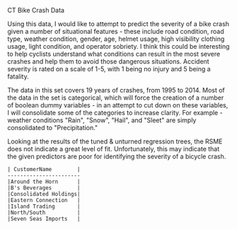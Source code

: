 CT Bike Crash Data

Using this data, I would like to attempt to predict the severity of a bike crash given a number of situational features - these include road condition, road type, weather condition, gender, age, helmet usage, high visibility clothing usage, light condition, and operator sobriety. I think this could be interesting to help cyclists understand what conditions can result in the most severe crashes and help them to avoid those dangerous situations. Accident severity is rated on a scale of 1-5, with 1 being no injury and 5 being a fatality.

The data in this set covers 19 years of crashes, from 1995 to 2014. Most of the data in the set is categorical, which will force the creation of a number of boolean dummy variables - in an attempt to cut down on these variables, I will consolidate some of the categories to increase clarity. For example - weather conditions "Rain", "Snow", "Hail", and "Sleet" are simply consolidated to "Precipitation."

Looking at the results of the tuned & unturned regression trees, the RSME does not indicate a great level of fit. Unfortunately, this may indicate that the given predictors are poor for identifying the severity of a bicycle crash.


    | CustomerName        |
    -----------------------
    |Around the Horn      |
    |B's Beverages        |
    |Consolidated Holdings|
    |Eastern Connection   |
    |Island Trading       |
    |North/South          |
    |Seven Seas Imports   |
